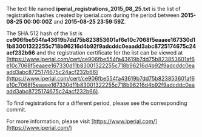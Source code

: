 The text file named **iperial_registrations_2015_08_25.txt** is the list of registration hashes created by iperial.com during the period between **2015-08-25 00:00:00Z** and **2015-08-25 23:59:59Z**.

The SHA 512 hash of the list is **ce906fbe554fa43619b7dd75b823853601af6e10c7068f5eaaee167330d11b83001322255c718b96216d4b92f9adcddc0eaadd3abc8725174675c24acf232b66** and the registration certificate for the list can be viewed at [https://www.iperial.com/cert/ce906fbe554fa43619b7dd75b823853601af6e10c7068f5eaaee167330d11b83001322255c718b96216d4b92f9adcddc0eaadd3abc8725174675c24acf232b66](https://www.iperial.com/cert/ce906fbe554fa43619b7dd75b823853601af6e10c7068f5eaaee167330d11b83001322255c718b96216d4b92f9adcddc0eaadd3abc8725174675c24acf232b66).

To find registrations for a different period, please see the corresponding commit.

For more information, please visit [https://www.iperial.com/](https://www.iperial.com/)
